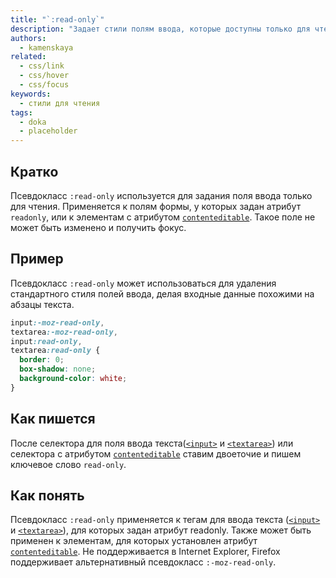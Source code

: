 ```yaml
---
title: "`:read-only`"
description: "Задает стили полям ввода, которые доступны только для чтения."
authors:
  - kamenskaya
related:
  - css/link
  - css/hover
  - css/focus
keywords:
  - стили для чтения
tags:
  - doka
  - placeholder
---
```



## Кратко

Псевдокласс `:read-only` используется для задания поля ввода только для чтения. Применяется к полям формы, у которых задан атрибут `readonly`, или к элементам с атрибутом [`contenteditable`](/html/global-attrs/). Такое поле не может быть изменено и получить фокус.

## Пример

Псевдокласс `:read-only` может использоваться для удаления стандартного стиля полей ввода, делая входные данные похожими на абзацы текста.

```css
input:-moz-read-only,
textarea:-moz-read-only,
input:read-only,
textarea:read-only {
  border: 0;
  box-shadow: none;
  background-color: white;
}
```

## Как пишется

После селектора для поля ввода текста([`<input>`](/html/input/) и [`<textarea>`](/html/textarea/)) или селектора с атрибутом [`contenteditable`](/html/global-attrs/) ставим двоеточие и пишем ключевое слово `read-only`.

## Как понять

Псевдокласс `:read-only` применяется к тегам для ввода текста ([`<input>`](/html/input/) и [`<textarea>`](/html/textarea/)), для которых задан атрибут readonly. Также может быть применен к элементам, для которых установлен атрибут [`contenteditable`](/html/global-attrs/). Не поддерживается в Internet Explorer, Firefox поддерживает альтернативный псевдокласс `:-moz-read-only`.

